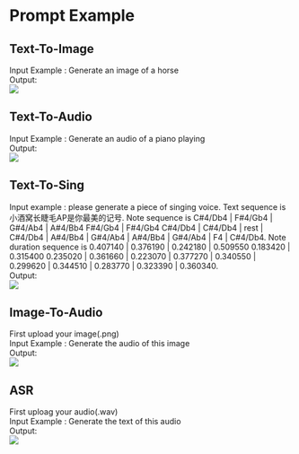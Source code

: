 # Prompt Example
## Text-To-Image
Input Example : Generate an image of a horse<br />
Output:<br />
![](t2i.png)<br />
## Text-To-Audio
Input Example : Generate an audio of a piano playing<br />
Output:<br />
![](t2a.png)<br />
## Text-To-Sing
Input example : please generate a piece of singing voice. Text sequence is 小酒窝长睫毛AP是你最美的记号. Note sequence is C#4/Db4 | F#4/Gb4 | G#4/Ab4 | A#4/Bb4 F#4/Gb4 | F#4/Gb4 C#4/Db4 | C#4/Db4 | rest | C#4/Db4 | A#4/Bb4 | G#4/Ab4 | A#4/Bb4 | G#4/Ab4 | F4 | C#4/Db4. Note duration sequence is 0.407140 | 0.376190 | 0.242180 | 0.509550 0.183420 | 0.315400 0.235020 | 0.361660 | 0.223070 | 0.377270 | 0.340550 | 0.299620 | 0.344510 | 0.283770 | 0.323390 | 0.360340.<br />
Output:<br />
![](t2s.png)<br />
## Image-To-Audio
First upload your image(.png)<br />
Input Example : Generate the audio of this image<br />
Output:<br />
![](i2a-2.png)<br />
## ASR
First uploag your audio(.wav)<br />
Input Example : Generate the text of this audio<br />
Output:<br />
![](asr.png)<br />
